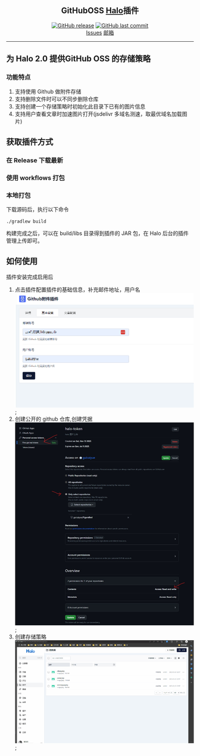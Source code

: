 <H2 align="center">GitHubOSS <a href="https://github.com/halo-dev/halo#">Halo</a>插件</H2>

<p align="center">
<a href="https://github.com/guicaiyue/plugin-githuboss/releases"><img alt="GitHub release" src="https://img.shields.io/github/release/AirboZH/plugin-uposs.svg?style=flat-square&include_prereleases" /></a>
<a href="https://github.com/guicaiyue/plugin-githuboss/commits"><img alt="GitHub last commit" src="https://img.shields.io/github/last-commit/AirboZH/plugin-uposs.svg?style=flat-square" /></a>
<br />
<a href="https://github.com/guicaiyue/plugin-githuboss/issues">Issues</a>
<a href="mailto:2941328431@qq.com">邮箱</a>
</p>

------------------------------

## **为 Halo 2.0 提供GitHub OSS 的存储策略**

### 功能特点
1. 支持使用 Github 做附件存储
2. 支持删除文件时可以不同步删除仓库
3. 支持创建一个存储策略时初始化此目录下已有的图片信息
4. 支持用户查看文章时加速图片打开(jsdelivr 多域名测速，取最优域名加载图片)

## 获取插件方式
### 在 Release 下载最新
### 使用 workflows 打包
### 本地打包
下载源码后，执行以下命令
```
./gradlew build
```
构建完成之后，可以在 build/libs 目录得到插件的 JAR 包，在 Halo 后台的插件管理上传即可。

## 如何使用
插件安装完成启用后
1. 点击插件配置插件的基础信息，补充邮件地址，用户名
   ![基础设置](./基础设置.png);
2. 创建公开的 github 仓库,创建凭据
   ![token获取方式](./token获取方式.jpg);
3. 创建存储策略
   ![创建存储配置](./创建存储配置.gif);


